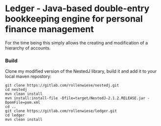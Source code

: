 # Ledger - Java-based double-entry bookkeeping engine for personal finance management


For the time being this simply allows the creating and modification of a hierarchy of accounts.


### Build

Clone my modified version of the NestedJ library, build it and add it to your local maven repostory:
```shell
git clone https://gitlab.com/rollenwiese/nestedj.git
cd nestedj
mvn clean install
mvn install:install-file -Dfile=target/NestedJ-2.1.2.RELEASE.jar -DpomFile=pom.xml
cd ..
git clone https://gitlab.com/rollenwiese/ledger.git
cd ledger
mvn clean install
```
